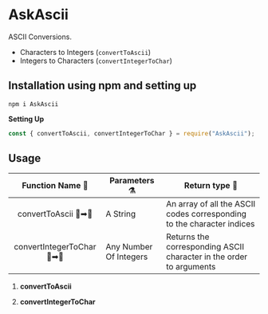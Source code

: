 # AskAscii

ASCII Conversions.

- Characters to Integers (`convertToAscii`)
- Integers to Characters (`convertIntegerToChar`)

## Installation using npm and setting up

`npm i AskAscii`

**Setting Up**

```js
const { convertToAscii, convertIntegerToChar } = require("AskAscii");
```

## Usage

|      Function Name 🤖      | Parameters ⚗           | Return type 🎁                                                         |
| :------------------------: | ---------------------- | ---------------------------------------------------------------------- |
|    convertToAscii 🔡➡🔢    | A String               | An array of all the ASCII codes corresponding to the character indices |
| convertIntegerToChar 🔢➡🔡 | Any Number Of Integers | Returns the corresponding ASCII character in the order to arguments    |

1. **convertToAscii**

1. **convertIntegerToChar**

